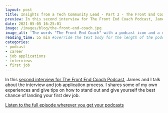 ```yaml
---
layout: post
title: Insights from a Tech Community Lead - Part 2 - The Front End Coach Podcast
preview: In this second interview for The Front End Coach Podcast, James and I talk about the interview and job application process. I shares some of my own experiences and give tips on how to stand out and give yourself the best chance of landing your first dev job.
date: 2021-05-05 16:25:01
image: /images/blog/the-front-end-coach.jpg
image_alt: 'The words "The Front End Coach" with a podcast icon and a mostly-blurred photograph of some code on a computer screen in the background.'
reading_time: 55 min #override the text body for the length of the podcast episode
categories:
- podcast
- career
- job applications
- interviews
- first job
---
```


In this [second interview for The Front End Coach Podcast](https://podcasters.spotify.com/pod/show/thefrontendcoach/episodes/Insights-from-a-Tech-Community-Lead--Part-2-e109j4u), James and I talk about the interview and job application process. I shares some of my own experiences and give tips on how to stand out and give yourself the best chance of landing your first dev job.


[Listen to the full episode wherever you get your podcasts](https://podcasters.spotify.com/pod/show/thefrontendcoach/episodes/Insights-from-a-Tech-Community-Lead--Part-2-e109j4u)